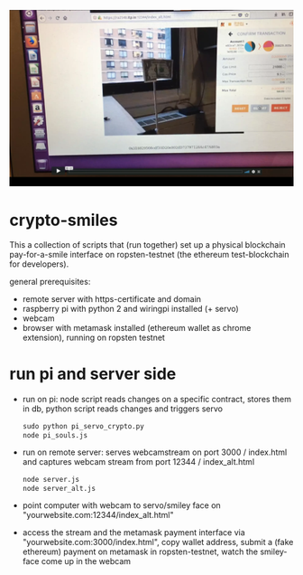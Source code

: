 [![crypto_smiles](https://github.com/rollasoul/dwd_final/blob/master/crypto_smiles.png?raw=true)](https://vimeo.com/258816720)


# crypto-smiles

This a collection of scripts that (run together) set up a physical blockchain pay-for-a-smile interface on ropsten-testnet (the ethereum test-blockchain for developers). 

general prerequisites:

- remote server with https-certificate and domain
- raspberry pi with python 2 and wiringpi installed
  (+ servo)
- webcam
- browser with metamask installed (ethereum wallet as chrome extension), running on ropsten testnet

# run pi and server side


- run on pi: node script reads changes on a specific contract, stores them in db, python script reads changes and triggers servo
  ```
  sudo python pi_servo_crypto.py
  node pi_souls.js
  
  ```
  
- run on remote server: serves webcamstream on port 3000 / index.html and captures webcam stream from port 12344 / index_alt.html
  ```
  node server.js
  node server_alt.js
  ```

- point computer with webcam to servo/smiley face on "yourwebsite.com:12344/index_alt.html"
- access the stream and the metamask payment interface via "yourwebsite.com:3000/index.html", 
  copy wallet address, submit a (fake ethereum) payment on metamask in ropsten-testnet, watch the smiley-face come up in the webcam
